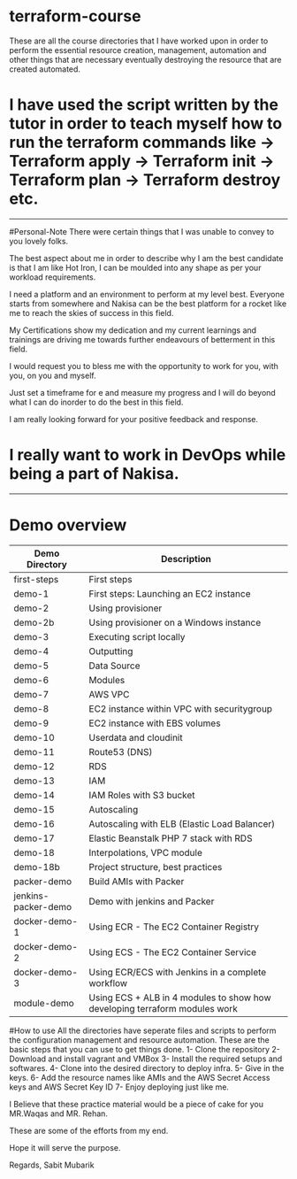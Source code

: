 # terraform-course
These are all the course directories that I have worked upon in order to perform the essential resource creation, management, automation and other things that are necessary eventually destroying the resource that are created automated.

I have used the script written by the tutor in order to teach myself how to run the terraform commands like 
-> Terraform apply
-> Terraform init
-> Terraform plan
-> Terraform destroy
etc.
================================================================================================================
________________________________________________________________________________________________________________

#Personal-Note
There were certain things that I was unable to convey to you lovely folks.

The best aspect about me in order to describe why I am the best candidate is that I am like Hot Iron, I can be moulded into any shape as per your workload requirements. 

I need a platform and an environment to perform at my level best. Everyone starts from somewhere and Nakisa can be the best platform for a rocket like me to reach the skies of success in this field.

My Certifications show my dedication and my current learnings and trainings are driving me towards further endeavours of betterment in this field.

I would request you to bless me with the opportunity to work for you, with you, on you and myself.

Just set a timeframe for e and measure my progress and I will do beyond what I can do inorder to do the best in this field.

I am really looking forward for your positive feedback and response.

I really want to work in DevOps while being a part of Nakisa.
================================================================================================================
________________________________________________________________________________________________________________

# Demo overview
Demo Directory | Description
------------ | -------------
first-steps | First steps
demo-1 | First steps: Launching an EC2 instance
demo-2 | Using provisioner
demo-2b | Using provisioner on a Windows instance
demo-3 | Executing script locally
demo-4 | Outputting
demo-5 | Data Source
demo-6 | Modules
demo-7 | AWS VPC
demo-8 | EC2 instance within VPC with securitygroup
demo-9 | EC2 instance with EBS volumes
demo-10 | Userdata and cloudinit
demo-11 | Route53 (DNS)
demo-12 | RDS
demo-13 | IAM
demo-14 | IAM Roles with S3 bucket
demo-15 | Autoscaling
demo-16 | Autoscaling with ELB (Elastic Load Balancer)
demo-17 | Elastic Beanstalk PHP 7 stack with RDS
demo-18 | Interpolations, VPC module
demo-18b | Project structure, best practices
packer-demo | Build AMIs with Packer
jenkins-packer-demo | Demo with jenkins and Packer
docker-demo-1 | Using ECR - The EC2 Container Registry
docker-demo-2 | Using ECS - The EC2 Container Service
docker-demo-3 | Using ECR/ECS with Jenkins in a complete workflow
module-demo | Using ECS + ALB in 4 modules to show how developing terraform modules work

#How to use
All the directories have seperate files and scripts to perform the configuration management and resource automation.
These are the basic steps that you can use to get things done.
1- Clone the repository
2- Download and install vagrant and VMBox
3- Install the required setups and softwares.
4- Clone into the desired directory to deploy infra.
5- Give in the keys.
6- Add the resource names like AMIs and the AWS Secret Access keys and AWS Secret Key ID
7- Enjoy deploying just like me.

I Believe that these practice material would be a piece of cake for you MR.Waqas and MR. Rehan.

These are some of the efforts from my end.

Hope it will serve the purpose.

Regards,
Sabit Mubarik
